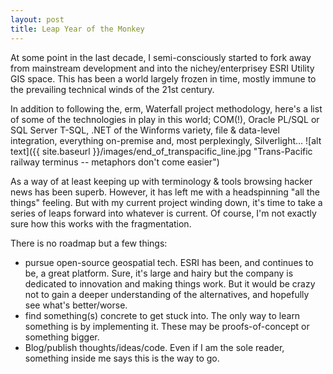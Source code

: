 ```yaml
---
layout: post
title: Leap Year of the Monkey
---
```


At some point in the last decade, I semi-consciously started to fork away from mainstream development and into the nichey/enterprisey ESRI Utility GIS space. This has been a world largely frozen in time, mostly immune to the prevailing technical winds of the 21st century. 

In addition to following the, erm, Waterfall project methodology, here's a list of some of the technologies in play in this world; COM(!), Oracle PL/SQL or SQL Server T-SQL, .NET of the Winforms variety, file & data-level integration, everything on-premise and, most perplexingly, Silverlight...
![alt text]({{ site.baseurl }}/images/end_of_transpacific_line.jpg "Trans-Pacific railway terminus -- metaphors don't come easier")


As a way of at least keeping up with terminology & tools browsing hacker news has been superb. However, it has left me with a headspinning "all the things" feeling. But with my current project winding down, it's time to take a series of leaps forward into whatever is current. Of course, I'm not exactly sure how this works with the fragmentation. 

There is no roadmap but a few things:


* pursue open-source geospatial tech. ESRI has been, and continues to be, a great platform. Sure, it's large and hairy but the company is dedicated to innovation and making things work. But it would be crazy not to gain a deeper understanding of the alternatives, and hopefully see what's better/worse.
* find something(s) concrete to get stuck into. The only way to learn something is by implementing it. These may be proofs-of-concept or something bigger. 
* Blog/publish thoughts/ideas/code. Even if I am the sole reader, something inside me says this is the way to go.
 


